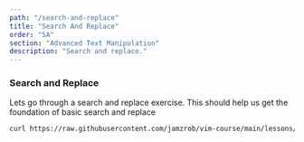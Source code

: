```yaml
---
path: "/search-and-replace"
title: "Search And Replace"
order: "5A"
section: "Advanced Text Manipulation"
description: "Search and replace."
---
```


### Search and Replace
Lets go through a search and replace exercise.  This should help us get the
foundation of basic search and replace

```bash
curl https://raw.githubusercontent.com/jamzrob/vim-course/main/lessons/exercise-4-search-and-replace.md > exercise.md && vim exercise.md
```


